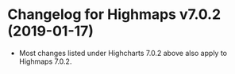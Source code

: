 # Changelog for Highmaps v7.0.2 (2019-01-17)

- Most changes listed under Highcharts 7.0.2 above also apply to Highmaps 7.0.2.
